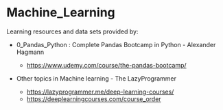# Machine_Learning

Learning resources and data sets provided by: 

* 0_Pandas_Python : Complete Pandas Bootcamp in Python - Alexander Hagmann
    * https://www.udemy.com/course/the-pandas-bootcamp/
    
* Other topics in Machine learning - The LazyProgrammer
    * https://lazyprogrammer.me/deep-learning-courses/
    * https://deeplearningcourses.com/course_order
